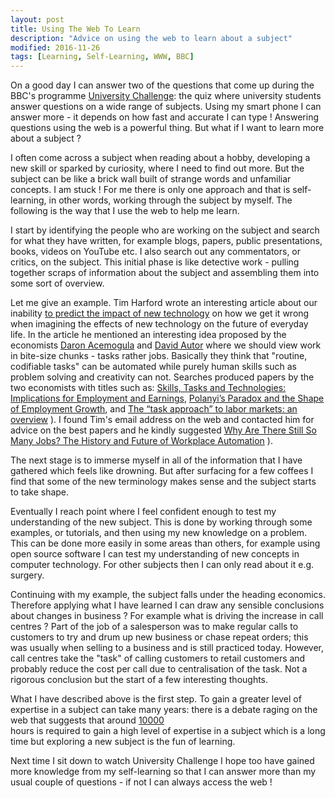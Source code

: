 ```yaml
---
layout: post
title: Using The Web To Learn
description: "Advice on using the web to learn about a subject"
modified: 2016-11-26
tags: [Learning, Self-Learning, WWW, BBC]
---
```


<p>On a good day I can answer two of the questions that come up during the BBC's programme <a href="https://www.bbc.co.uk/programmes/b006t6l0">University Challenge</a>:
the quiz where university students answer questions on a wide range of subjects. Using my smart phone I can answer more - it depends on how fast and accurate I can type ! Answering questions using the web is a powerful thing. But what if I want to learn more about a subject ?
</p>

I often come across a subject when reading about a hobby, developing a new skill or sparked by curiosity, where I need to find out more. But the subject can be like a brick wall built of strange words and unfamiliar concepts. I am stuck !  For me there is only one approach and that is self-learning, in other words, working through the subject by myself. The following is the way that I use the web to help me learn.

I start by identifying the people who are working on the subject and
search for what they have written, for example blogs, papers, public presentations, books,
videos on YouTube etc.  I also search out any commentators, or critics, on the
subject. This initial phase is like detective work - pulling together scraps of information about the subject and assembling them into some sort of overview.

Let me give an example. Tim Harford wrote an interesting article about our inability [to predict the impact of new technology](https://timharford.com/2017/08/what-we-get-wrong-about-technology/) on how we get it wrong when imagining the effects of new technology on the future of everyday life. In the article he mentioned an interesting idea proposed by the economists [Daron Acemogula](https://economics.mit.edu/faculty/acemoglu) and [David Autor](https://economics.mit.edu/faculty/dautor) where we should view work in bite-size chunks - tasks rather jobs. Basically they think that "routine, codifiable tasks"  can be automated while purely human skills such as problem solving and creativity can not. Searches produced papers by the two economists with titles such as: [Skills, Tasks and Technologies: Implications for Employment and Earnings](https://economics.mit.edu/files/5571),  [Polanyi’s Paradox and the Shape of Employment Growth](https://economics.mit.edu/files/9835), and [The “task approach” to labor markets: an overview](https://economics.mit.edu/files/11596) ). I found Tim's email address on the web and contacted him for advice on the best papers and he kindly suggested [Why Are There Still So Many Jobs? The History and Future of Workplace Automation](https://pubs.aeaweb.org/doi/pdfplus/10.1257/jep.29.3.3) ).

The next stage is to immerse myself in all of the information that I have gathered which
feels like drowning. But after surfacing for a few coffees I find that some of the new terminology makes sense and the subject starts to take shape.

Eventually I reach point where I feel confident enough to test my understanding of the new subject. This is done by working through some examples, or tutorials, and then using my new knowledge on a problem. This can be done more easily in some areas than others, for example using open source software I can test my understanding of new concepts in computer technology. For other subjects then I can only read about it e.g. surgery.

Continuing with my example, the subject falls under the heading economics. Therefore applying what I have learned I can draw any sensible conclusions about changes in business ? For example what is driving the increase in call centres ? Part of the job of a salesperson was to make regular calls to customers to try and drum up new business or chase repeat orders; this was usually when selling to a business and is still practiced today. However, call centres take the "task" of calling customers to retail customers and probably reduce the cost per call due to centralisation of the task. Not a rigorous conclusion but the start of a few interesting thoughts.

What I have described above is the first step.  To gain a greater level of expertise in a subject can take many years: there is a debate raging on the web that suggests that around [10000](https://www.bbc.co.uk/news/magazine-26384712)  
hours is required to gain a high level of expertise in a subject which is a long time but exploring a new subject is the fun of learning.

Next time I sit down to watch University Challenge I hope too have gained more knowledge from my self-learning so that I can answer more than my usual couple of questions - if not I can always access  the web !
